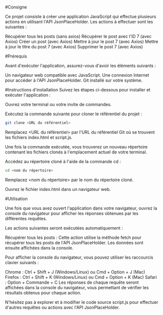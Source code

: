 #Consigne

Ce projet consiste à créer une application JavaScript qui effectue plusieurs actions en utilisant l'API JsonPlaceHolder. Les actions à effectuer sont les suivantes :

Récupérer tous les posts (sans axios)
Récupérer le post avec l'ID 7 (avec Axios)
Créer un post (avec Axios)
Mettre à jour le post 7 (avec Axios)
Mettre à jour le titre du post 7 (avec Axios)
Supprimer le post 7 (avec Axios)

#Prérequis

Avant d'exécuter l'application, assurez-vous d'avoir les éléments suivants :

Un navigateur web compatible avec JavaScript.
Une connexion Internet pour accéder à l'API JsonPlaceHolder.
Git installé sur votre système.

#Instructions d'installation
Suivez les étapes ci-dessous pour installer et exécuter l'application :

Ouvrez votre terminal ou votre invite de commandes.

Exécutez la commande suivante pour cloner le référentiel du projet :

```bash
git clone <URL du référentiel>
```
Remplacez <URL du référentiel> par l'URL du référentiel Git où se trouvent les fichiers index.html et script.js.

Une fois la commande exécutée, vous trouverez un nouveau répertoire contenant les fichiers clonés à l'emplacement actuel de votre terminal.

Accédez au répertoire cloné à l'aide de la commande cd :

```bash
cd <nom du répertoire>
```
Remplacez <nom du répertoire> par le nom du répertoire cloné.

Ouvrez le fichier index.html dans un navigateur web.

#Utilisation

Une fois que vous avez ouvert l'application dans votre navigateur, ouvrez la console du navigateur pour afficher les réponses obtenues par les différentes requêtes.

Les actions suivantes seront exécutées automatiquement :

Récupérer tous les posts : Cette action utilise la méthode fetch pour récupérer tous les posts de l'API JsonPlaceHolder. Les données sont ensuite affichées dans la console.

Pour afficher la console du navigateur, vous pouvez utiliser les raccourcis clavier suivants :

Chrome : Ctrl + Shift + J (Windows/Linux) ou Cmd + Option + J (Mac)
Firefox : Ctrl + Shift + K (Windows/Linux) ou Cmd + Option + K (Mac)
Safari : Option + Commande + C
Les réponses de chaque requête seront affichées dans la console du navigateur, vous permettant de vérifier les résultats obtenus pour chaque action.

N'hésitez pas à explorer et à modifier le code source script.js pour effectuer d'autres requêtes ou actions avec l'API JsonPlaceHolder.